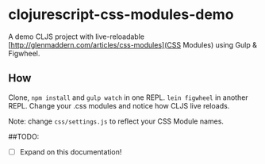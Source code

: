# clojurescript-css-modules-demo

A demo CLJS project with live-reloadable [http://glenmaddern.com/articles/css-modules](CSS Modules) using Gulp & Figwheel.

## How
Clone, `npm install` and `gulp watch` in one REPL.
`lein figwheel` in another REPL.
Change your .css modules and notice how CLJS live reloads.

Note: change `css/settings.js` to reflect your CSS Module names.

##TODO:
* [ ] Expand on this documentation!